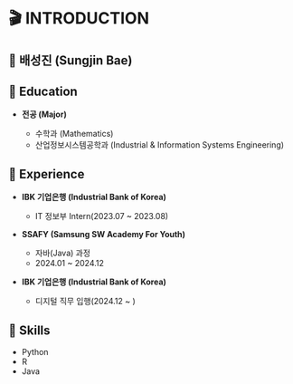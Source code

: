 # 🎬 INTRODUCTION

## 🐢 배성진 (Sungjin Bae)

## 🏫 Education

- __전공 (Major)__

    - 수학과 (Mathematics)
    - 산업정보시스템공학과 (Industrial & Information Systems Engineering)


## 📁 Experience

- __IBK 기업은행 (Industrial Bank of Korea)__
  
  - IT 정보부 Intern(2023.07 ~ 2023.08)

    
- __SSAFY (Samsung SW Academy For Youth)__

    - 자바(Java) 과정
    - 2024.01 ~ 2024.12


- __IBK 기업은행 (Industrial Bank of Korea)__

    - 디지털 직무 입행(2024.12 ~ )
  

## 📖 Skills

- Python
- R
- Java
